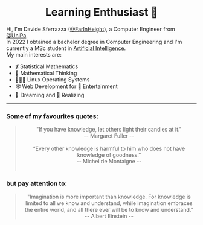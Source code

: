 <h1 align="center"> Learning Enthusiast 🧠 </h1>

Hi, I'm Davide Sferrazza ([@FarInHeight](https://github.com/FarInHeight/)), a Computer Engineer from [@UniPa](https://www.unipa.it/). <br>
In 2022 I obtained a bachelor degree in Computer Engineering and I'm currently a MSc student in [Artificial Intelligence](https://offertaformativa.unipa.it/offweb/public/corso/visualizzaCurriculum.seam?oidCurriculum=21386). <br>
My main interests are:
- ⨋ Statistical Mathematics
- 🤔 Mathematical Thinking
- 👨🏻‍💻 Linux Operating Systems
- 🕸 Web Development for 🤠 Entertainment
- 💭 Dreaming and 🔨 Realizing

---

### Some of my favourites quotes:
> <div align="center"> "If you have knowledge, let others light their candles at it." <br> -- Margaret Fuller --</div> <br>
> <div align="center"> “Every other knowledge is harmful to him who does not have knowledge of goodness.” <br> -- Michel de Montaigne --</div> <br>
### but pay attention to: 
> <div align="center"> "Imagination is more important than knowledge. For knowledge is limited to all we know and understand, while imagination embraces the entire world, and all there ever will be to know and understand." <br> -- Albert Einstein --</div> 
